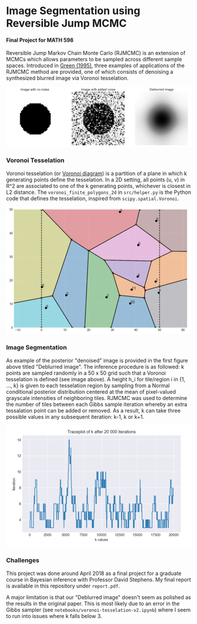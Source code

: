# Image Segmentation using Reversible Jump MCMC

#### Final Project for MATH 598

Reversible Jump Markov Chain Monte Carlo (RJMCMC) is an extension of MCMCs which allows parameters to be sampled across different sample spaces. Introduced in [Green (1995)](https://academic.oup.com/biomet/article-abstract/82/4/711/252058), three examples of applications of the RJMCMC method are provided, one of which consists of denoising a synthesized blurred image via Voronoi tesselation.

![](img/setup.png)

### Voronoi Tesselation

Voronoi tesselation (or [Voronoi diagram](https://en.wikipedia.org/wiki/Voronoi_diagram)) is a partition of a plane in which k generating points define the tesselation. In a 2D setting, all points (u, v) in R^2 are associated to one of the k generating points, whichever is closest in L2 distance. The `voronoi_finite_polygons_2d` in `src/helper.py` is the Python code that defines the tesselation, inspired from `scipy.spatial.Voronoi`.

![](img/voronoi.png)

### Image Segmentation

As example of the posterior "denoised" image is provided in the first figure above titled "Deblurred image". The inference procedure is as followed: k points are sampled randomly in a 50 x 50 grid such that a Voronoi tesselation is defined (see image above). A height h_i for tile/region i in {1, ..., k} is given to each tesselation region by sampling from a Normal conditional posterior distribution centered at the mean of pixel-valued grayscale intensities of neighboring tiles. RJMCMC was used to determine the number of tiles between each Gibbs sample iteration whereby an extra tessalation point can be added or removed. As a result, k can take three possible values in any subsequent iteration: k-1, k or k+1.

![](img/traceplot.png)

### Challenges

This project was done around April 2018 as a final project for a graduate course in Bayesian inference with Professor David Stephens. My final report is available in this repository under `report.pdf`.

A major limitation is that our "Deblurred image" doesn't seem as polished as the results in the original paper. This is most likely due to an error in the Gibbs sampler (see `notebooks/voronoi-tesselation-v2.ipynb`) where I seem to run into issues where k falls below 3.